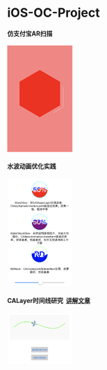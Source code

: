 # iOS-OC-Project

<p>
<h4>仿支付宝AR扫描</h4>
<img src='./images/ARScan.png' width=150></img>
</p>

<p>
<h4>水波动画优化实践</h4>
<img src='./images/wave.png' width=150></img>
</p>

<p>
<h4>CALayer时间线研究
  <a href = 'http://www.cnblogs.com/six6/p/8722938.html'>讲解文章</a>
</h4>
<img src='./images/airplane.png' width=150></img>
</p>

